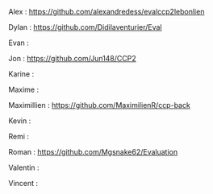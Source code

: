 Alex : https://github.com/alexandredess/evalccp2lebonlien

Dylan : https://github.com/Didilaventurier/Eval

Evan :

Jon : https://github.com/Jun148/CCP2

Karine : 

Maxime : 

Maximillien : https://github.com/MaximilienR/ccp-back

Kevin :

Remi :

Roman : https://github.com/Mgsnake62/Evaluation

Valentin : 

Vincent : 

